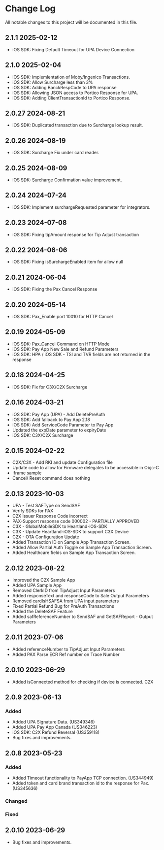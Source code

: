 # Change Log
All notable changes to this project will be documented in this file.

## 2.1.1 2025-02-12
- iOS SDK: Fixing Default Timeout for UPA Device Connection

## 2.1.0 2025-02-04
- iOS SDK: Implemlentation of Moby/Ingenico Transactions.
- iOS SDK: Allow Surcharge less than 3%
- iOS SDK: Adding BanckRespCode to UPA response
- iOS SDK: Allowing JSON access to Portico Response for UPA.
- iOS SDK: Adding ClientTransactionId to Portico Response.

## 2.0.27 2024-08-21
- iOS SDK: Duplicated transaction due to Surcharge lookup result.

## 2.0.26 2024-08-19
- iOS SDK: Surcharge Fix under card reader.

## 2.0.25 2024-08-09
- iOS SDK: Surcharge Confirmation value improvement.

## 2.0.24 2024-07-24
- iOS SDK: Implement surchargeRequested parameter for integrators.

## 2.0.23 2024-07-08
- iOS SDK: Fixing tipAmount response for Tip Adjust transaction

## 2.0.22 2024-06-06
- iOS SDK: Fixing isSurchargeEnabled item for allow null

## 2.0.21 2024-06-04
- iOS SDK: Fixing the Pax Cancel Response

## 2.0.20 2024-05-14
- iOS SDK: Pax_Enable port 10010 for HTTP Cancel

## 2.0.19 2024-05-09
- iOS SDK: Pax_Cancel Command on HTTP Mode
- iOS SDK: Pay App New Sale and Refund Parameters
- iOS SDK: HPA / iOS SDK - TSI and TVR fields are not returned in the response

## 2.0.18 2024-04-25
- iOS SDK: Fix for C3X/C2X Surcharge 

## 2.0.16 2024-03-21
- iOS SDK: Pay App (UPA) - Add DeletePreAuth 
- iOS SDK: Add fallback to Pay App 2.18
- iOS SDK: Add ServiceCode Parameter to Pay App
- Updated the expDate parameter to expiryDate
- iOS SDK: C3X/C2X Surcharge 

## 2.0.15 2024-02-22
- C2X/C3X - Add RKI and update Configuration file
- Update code to allow for Firmware delegates to be accessible in Objc-C
- Iframe sample
- Cancel/ Reset command does nothing

## 2.0.13 2023-10-03
- UPA -  Test SAFType on SendSAF
- Verify SDKs for PAX
- C2X Issuer Response Code incorrect
- PAX-Support response code 000002 - PARTIALLY APPROVED
- C3X - GlobalMobileSDK to Heartland-iOS-SDK
- C3X - Update Heartland-iOS-SDK to support C3X Device
- C2X - OTA Configuration Update
- Added Transaction ID on Sample App Transaction Screen.
- Added Allow Partial Auth Toggle on Sample App Transaction Screen.
- Added Healthcare fields on Sample App Transaction Screen.

## 2.0.12 2023-08-22
- Improved the C2X Sample App
- Added UPA Sample App
- Removed ClerkID from TipAdjust Input Parameters 
- Added responseText and responseCode to Sale Output Parameters 
- Removed cardIsHSAFSA from UPA input parameters 
- Fixed Partial Refund Bug for PreAuth Transactions
- Added the DeleteSAF Feature  
- Added safReferenceNumber to SendSAF and GetSAFReport - Output Parameters

## 2.0.11 2023-07-06
- Added referenceNumber to TipAdjust Input Parameters
- Added PAX Parse ECR Ref number on Trace Number

## 2.0.10 2023-06-29
- Added isConnected method for checking if device is connected. C2X

## 2.0.9 2023-06-13
### Added
- Added UPA Signature Data. (US349346)
- Added UPA Pay App Canada (US346223)
- iOS SDK: C2X Refund Reversal (US359118)
- Bug fixes and improvements.

## 2.0.8 2023-05-23
### Added
- Added Timeout functionality to PayApp TCP connection. (US344949)
- Added token and card brand transaction id to the response for Pax. (US345636)


### Changed
 
### Fixed

## 2.0.10 2023-06-29
- Bug fixes and improvements.
